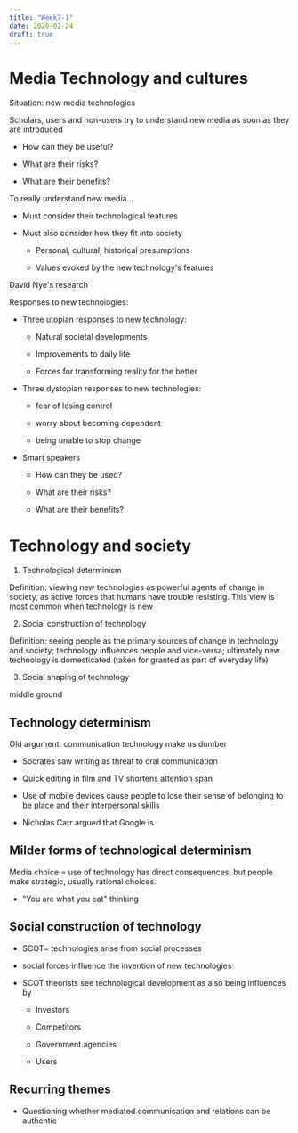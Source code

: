 ```yaml
---
title: "Week7-1"
date: 2020-02-24
draft: true
---
```


# Media Technology and cultures

Situation: new media technologies

Scholars, users and non-users try to understand new media as soon as they are introduced

- How can they be useful?

- What are their risks?

- What are their benefits?


To really understand new media...

- Must consider their technological features

- Must also consider how they fit into society

  - Personal, cultural, historical presumptions

  - Values evoked by the new technology's features


David Nye's research

Responses to new technologies:


- Three utopian responses to new technology:

  - Natural societal developments

  - Improvements to daily life

  - Forces for transforming reality for the better


- Three dystopian responses to new technologies:

  - fear of losing control

  - worry about becoming dependent

  - being unable to stop change


- Smart speakers

  - How can they be used?

  - What are their risks?

  - What are their benefits?


# Technology and society 

1. Technological determinism 

Definition: viewing new technologies as powerful agents of change in society, as active forces that humans have trouble resisting. This view is most common when technology is new

2. Social construction of technology

Definition: seeing people as the primary sources of change in technology and society; technology influences people and vice-versa; ultimately new technology is domesticated (taken for granted as part of everyday life)

3. Social shaping of technology

middle ground 


## Technology determinism

Old argument: communication technology make us dumber

- Socrates saw writing as threat to oral communication

- Quick editing in film and TV shortens attention span

- Use of mobile devices cause people to lose their sense of belonging to be place and their interpersonal skills

- Nicholas Carr argued that Google is 

## Milder forms of technological determinism

Media choice = use of technology has direct consequences, but people make strategic, usually rational choices.

  - "You are what you eat" thinking

## Social construction of technology 

- SCOT= technologies arise from social processes

- social forces influence the invention of new technologies

- SCOT theorists see technological development as also being influences by 

  - Investors

  - Competitors

  - Government agencies

  - Users

## Recurring themes

- Questioning whether mediated communication and relations can be authentic




